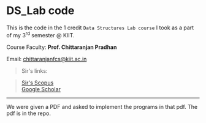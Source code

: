 # DS_Lab code

This is the code in the 1 credit `Data Structures Lab course` I took as a part of my 3<sup>rd</sup> semester @ KIIT.

Course Faculty: **Prof. Chittaranjan Pradhan**

Email: chittaranjanfcs@kiit.ac.in

> Sir's links:

> [Sir's Scopus](https://www.scopus.com/authid/detail.uri?authorId=57216004996)      
[Google Scholar](https://scholar.google.co.in/citations?user=PAyEzaMAAAAJ)

---

We were given a PDF and asked to implement the programs in that pdf.
The pdf is in the repo.

